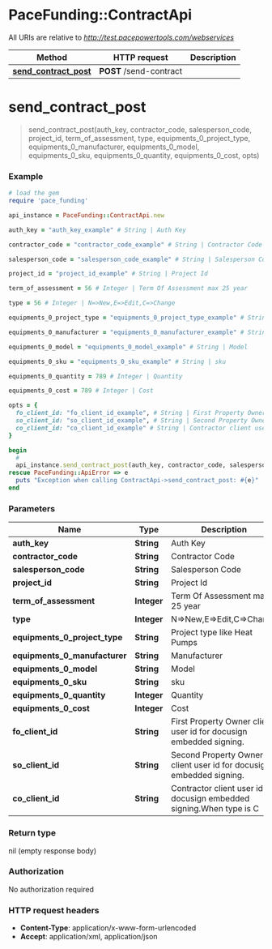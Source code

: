 # PaceFunding::ContractApi

All URIs are relative to *http://test.pacepowertools.com/webservices*

Method | HTTP request | Description
------------- | ------------- | -------------
[**send_contract_post**](ContractApi.md#send_contract_post) | **POST** /send-contract |  


# **send_contract_post**
> send_contract_post(auth_key, contractor_code, salesperson_code, project_id, term_of_assessment, type, equipments_0_project_type, equipments_0_manufacturer, equipments_0_model, equipments_0_sku, equipments_0_quantity, equipments_0_cost, opts)

 



### Example
```ruby
# load the gem
require 'pace_funding'

api_instance = PaceFunding::ContractApi.new

auth_key = "auth_key_example" # String | Auth Key

contractor_code = "contractor_code_example" # String | Contractor Code

salesperson_code = "salesperson_code_example" # String | Salesperson Code

project_id = "project_id_example" # String | Project Id

term_of_assessment = 56 # Integer | Term Of Assessment max 25 year 

type = 56 # Integer | N=>New,E=>Edit,C=>Change

equipments_0_project_type = "equipments_0_project_type_example" # String | Project type like Heat Pumps

equipments_0_manufacturer = "equipments_0_manufacturer_example" # String | Manufacturer

equipments_0_model = "equipments_0_model_example" # String | Model

equipments_0_sku = "equipments_0_sku_example" # String | sku

equipments_0_quantity = 789 # Integer | Quantity

equipments_0_cost = 789 # Integer | Cost

opts = { 
  fo_client_id: "fo_client_id_example", # String | First Property Owner client user id for docusign embedded signing. 
  so_client_id: "so_client_id_example", # String | Second Property Owner client user id for docusign embedded signing. 
  co_client_id: "co_client_id_example" # String | Contractor client user id for docusign embedded signing.When type is C
}

begin
  # 
  api_instance.send_contract_post(auth_key, contractor_code, salesperson_code, project_id, term_of_assessment, type, equipments_0_project_type, equipments_0_manufacturer, equipments_0_model, equipments_0_sku, equipments_0_quantity, equipments_0_cost, opts)
rescue PaceFunding::ApiError => e
  puts "Exception when calling ContractApi->send_contract_post: #{e}"
end
```

### Parameters

Name | Type | Description  | Notes
------------- | ------------- | ------------- | -------------
 **auth_key** | **String**| Auth Key | 
 **contractor_code** | **String**| Contractor Code | 
 **salesperson_code** | **String**| Salesperson Code | 
 **project_id** | **String**| Project Id | 
 **term_of_assessment** | **Integer**| Term Of Assessment max 25 year  | 
 **type** | **Integer**| N&#x3D;&gt;New,E&#x3D;&gt;Edit,C&#x3D;&gt;Change | 
 **equipments_0_project_type** | **String**| Project type like Heat Pumps | 
 **equipments_0_manufacturer** | **String**| Manufacturer | 
 **equipments_0_model** | **String**| Model | 
 **equipments_0_sku** | **String**| sku | 
 **equipments_0_quantity** | **Integer**| Quantity | 
 **equipments_0_cost** | **Integer**| Cost | 
 **fo_client_id** | **String**| First Property Owner client user id for docusign embedded signing.  | [optional] 
 **so_client_id** | **String**| Second Property Owner client user id for docusign embedded signing.  | [optional] 
 **co_client_id** | **String**| Contractor client user id for docusign embedded signing.When type is C | [optional] 

### Return type

nil (empty response body)

### Authorization

No authorization required

### HTTP request headers

 - **Content-Type**: application/x-www-form-urlencoded
 - **Accept**: application/xml, application/json



